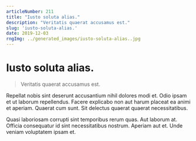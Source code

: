 ```yaml
---
articleNumber: 211
title: "Iusto soluta alias."
description: "Veritatis quaerat accusamus est."
slug: 'iusto-soluta-alias.'
date: 2019-12-03
rngImg: ../generated_images/iusto-soluta-alias..jpg
---
```


# Iusto soluta alias.

> Veritatis quaerat accusamus est.

Repellat nobis sint deserunt accusantium nihil dolores modi et. Odio ipsam et ut laborum repellendus. Facere explicabo non aut harum placeat ea animi et aperiam. Quaerat cum sunt. Sit delectus quaerat quaerat necessitatibus.
 Quasi laboriosam corrupti sint temporibus rerum quas. Aut laborum at. Officia consequatur id sint necessitatibus nostrum. Aperiam aut et. Unde veniam voluptatem ipsam et.
